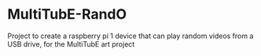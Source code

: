 # MultiTubE-RandO
Project to create a raspberry pi 1 device that can play random videos from a USB drive, for the MultiTubE art project
